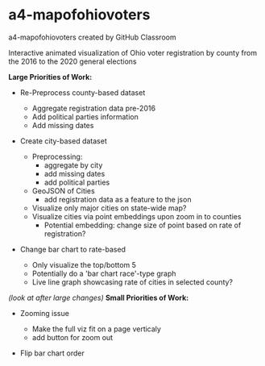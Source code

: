# a4-mapofohiovoters
a4-mapofohiovoters created by GitHub Classroom

Interactive animated visualization of Ohio voter registration by county from the 2016 to the 2020 general elections

**Large Priorities of Work:**
- Re-Preprocess county-based dataset
    - Aggregate registration data pre-2016
    - Add political parties information
    - Add missing dates
    
- Create city-based dataset
    - Preprocessing:
        - aggregate by city
        - add missing dates
        - add political parties
    - GeoJSON of Cities
        - add registration data as a feature to the json
    - Visualize only major cities on state-wide map?
    - Visualize cities via point embeddings upon zoom in to counties
        - Potential embedding: change size of point based on rate of registration?
    
- Change bar chart to rate-based
    - Only visualize the top/bottom 5
    - Potentially do a 'bar chart race'-type graph
    - Live line graph showcasing rate of cities in selected county?

*(look at after large changes)*
**Small Priorities of Work:**
- Zooming issue
    - Make the full viz fit on a page verticaly
    - add button for zoom out
    
- Flip bar chart order